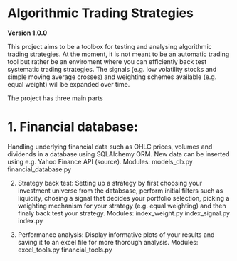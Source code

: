 # Algorithmic Trading Strategies
**Version 1.0.0**

This project aims to be a toolbox for testing and analysing algorithmic trading strategies. At the moment, it is not meant
to be an automatic trading tool but rather be an enviroment where you can efficiently back test systematic trading strategies. 
The signals (e.g. low volatility stocks and simple moving average crosses) and weighting schemes available (e.g. equal weight) will be expanded over time.

The project has three main parts

# 1. Financial database: 
Handling underlying financial data such as OHLC prices, volumes and dividends in a database using SQLAlchemy ORM. 
New data can be inserted using e.g. Yahoo Finance API (source).
Modules: 
models_db.py
financial_database.py

2. Strategy back test: Setting up a strategy by first choosing your investment universe from the databsase, perform initial filters 
such as liquidity, chosing a signal that decides your portfolio selection, picking a weighting mechanism for your strategy (e.g. equal weighting) and
then finaly back test your strategy.
Modules:
index_weight.py
index_signal.py
index.py

3. Performance analysis: Display informative plots of your results and saving it to an excel file for more thorough analysis.
Modules:
excel_tools.py
financial_tools.py


